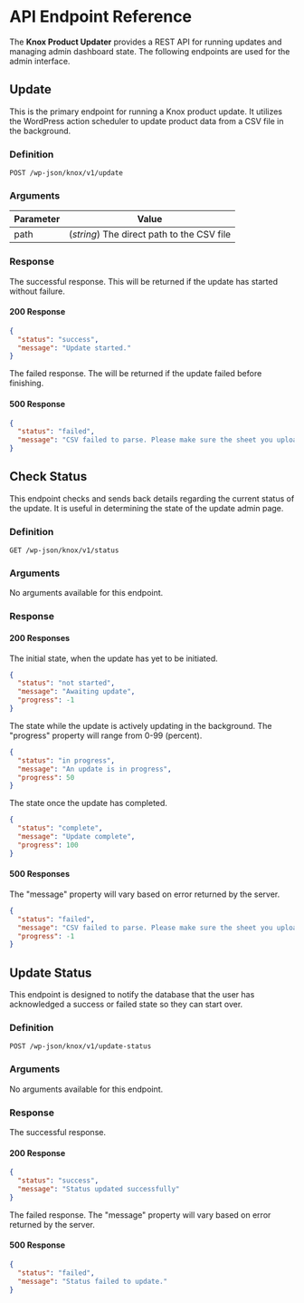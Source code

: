 # API Endpoint Reference
The **Knox Product Updater** provides a REST API for running updates and managing admin dashboard state. The following endpoints are used for the admin interface.

## Update
This is the primary endpoint for running a Knox product update. It utilizes the WordPress action scheduler to update product data from a CSV file in the background.

### Definition
`POST /wp-json/knox/v1/update`

### Arguments
| Parameter | Value                                      |
|-----------|--------------------------------------------|
| path      | (*string*) The direct path to the CSV file |

### Response
The successful response. This will be returned if the update has started without failure.
#### 200 Response
```json
{
  "status": "success",
  "message": "Update started."
}
```
The failed response. The will be returned if the update failed before finishing.
#### 500 Response
```json
{
  "status": "failed",
  "message": "CSV failed to parse. Please make sure the sheet you uploaded is formatted properly and try again."
}
```

## Check Status
This endpoint checks and sends back details regarding the current status of the update. It is useful in determining the state of the update admin page.

### Definition
`GET /wp-json/knox/v1/status`

### Arguments
No arguments available for this endpoint.

### Response
#### 200 Responses
The initial state, when the update has yet to be initiated.
```json
{
  "status": "not started",
  "message": "Awaiting update",
  "progress": -1
}
```
The state while the update is actively updating in the background. The "progress" property will range from 0-99 (percent).
```json
{
  "status": "in progress",
  "message": "An update is in progress",
  "progress": 50
}
```
The state once the update has completed.
```json
{
  "status": "complete",
  "message": "Update complete",
  "progress": 100
}
```
#### 500 Responses
The "message" property will vary based on error returned by the server.
```json
{
  "status": "failed",
  "message": "CSV failed to parse. Please make sure the sheet you uploaded is formatted properly and try again.",
  "progress": -1
}
```

## Update Status
This endpoint is designed to notify the database that the user has acknowledged a success or failed state so they can start over.

### Definition
`POST /wp-json/knox/v1/update-status`

### Arguments
No arguments available for this endpoint.

### Response
The successful response.
#### 200 Response
```json
{
  "status": "success",
  "message": "Status updated successfully"
}
```
The failed response. The "message" property will vary based on error returned by the server.
#### 500 Response
```json
{
  "status": "failed",
  "message": "Status failed to update."
}
```
